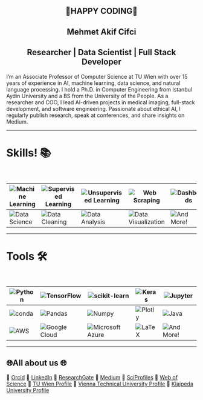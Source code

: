 <h2 align="center"> 🌟HAPPY CODING🌟 </h2>
<h2 align="center">  Mehmet Akif Cifci</h2>
<h2 align="center"> Researcher | Data Scientist | Full Stack Developer</h2>

I’m an Associate Professor of Computer Science at TU Wien with over 15 years of experience in AI, machine learning, data science, and natural language processing. I hold a Ph.D. in Computer Engineering from Istanbul Aydin University and a BS from the University of the People.
As a researcher and COO, I lead AI-driven projects in medical imaging, full-stack development, and software engineering. Passionate about ethical AI, I regularly publish research, speak at conferences, and share insights on Medium.

<hr>



<h1>Skills! 📚 </h1>
<Br>
  
|![Machine Learning](https://img.shields.io/badge/Machine%20Learning-brightgreen?style=for-the-badge)|![Supervised Learning](https://img.shields.io/badge/ML-Supervised%20Learning-brightgreen?style=for-the-badge)|![Unsupervised Learning](https://img.shields.io/badge/ML-Unsupervised%20Learning-brightgreen?style=for-the-badge)|![Web Scraping](https://img.shields.io/badge/Web%20Scraping-red?style=for-the-badge)|![Dashboards](https://img.shields.io/badge/Dashboards-red?style=for-the-badge)|
|---|---|---|---|---|
|![Data Science](https://img.shields.io/badge/Data%20Science-blue?style=for-the-badge)|![Data Cleaning](https://img.shields.io/badge/DS-Data%20Cleaning-blue?style=for-the-badge)|![Data Analysis](https://img.shields.io/badge/DS-Data%20Analysis-blue?style=for-the-badge)|![Data Visualization](https://img.shields.io/badge/DS-Data%20Visualization-blue?style=for-the-badge)|![And More!](https://img.shields.io/badge/And%20More!-yellow?style=for-the-badge)|
  
<hr>

<h1>Tools 🛠️</h1>
<Br>
 
|![Python](https://img.shields.io/badge/Python-FFD43B?style=for-the-badge&logo=python&logoColor=darkgreen)|![TensorFlow](https://img.shields.io/badge/TensorFlow-FF6F00?style=for-the-badge&logo=TensorFlow&logoColor=white)|![scikit-learn](https://img.shields.io/badge/scikit_learn-F7931E?style=for-the-badge&logo=scikit-learn&logoColor=white)|![Keras](https://img.shields.io/badge/Keras-D00000?style=for-the-badge&logo=Keras&logoColor=white)|![Jupyter](https://img.shields.io/badge/Jupyter-F37626.svg?&style=for-the-badge&logo=Jupyter&logoColor=white)|
|---|---|---|---|---|
|![conda](https://img.shields.io/badge/conda-342B029.svg?&style=for-the-badge&logo=anaconda&logoColor=white)|![Pandas](https://img.shields.io/badge/Pandas-2C2D72?style=for-the-badge&logo=pandas&logoColor=white)|![Numpy](https://img.shields.io/badge/Numpy-777BB4?style=for-the-badge&logo=numpy&logoColor=white)|![Plotly](https://img.shields.io/badge/Plotly-239120?style=for-the-badge&logo=plotly&logoColor=white)|![Java](https://img.shields.io/badge/Java-007396?style=for-the-badge&logo=java&logoColor=white)|
|![AWS](https://img.shields.io/badge/AWS-232F3E?style=for-the-badge&logo=amazon-aws&logoColor=white)|![Google Cloud](https://img.shields.io/badge/Google%20Cloud-4285F4?style=for-the-badge&logo=google-cloud&logoColor=white)|![Microsoft Azure](https://img.shields.io/badge/Microsoft_Azure-0089D6?style=for-the-badge&logo=microsoft-azure&logoColor=white)|![LaTeX](https://img.shields.io/badge/LaTeX-008080?style=for-the-badge&logo=latex&logoColor=white)|![And More!](https://img.shields.io/badge/And%20More!-yellow?style=for-the-badge)|
  
<hr>


## 🌐All about us 🌐

🔗 [Orcid](https://orcid.org/0000-0002-6439-8826)
🔗 [LinkedIn](https://www.linkedin.com/in/themanoftalent/)
🔗 [ResearchGate](https://www.researchgate.net/profile/Mehmet-Akif-Cifci)
🔗 [Medium](https://medium.com/@themanoftalent)
🔗 [SciProfiles](https://sciprofiles.com/profile/2455737)
🔗 [Web of Science](https://www.webofscience.com/wos/author/record/1793126)
🔗 [TU Wien Profile](https://www.dap.tuwien.ac.at/person/oid:25266453)
🔗 [Vienna Technical University  Profile](https://repositum.tuwien.at/handle/20.500.12708/190443)
🔗 [Klaipeda University Profile](https://www.kvk.lt/asmuo/mehmet-akif-cifci/)
